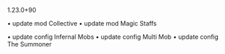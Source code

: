 1.23.0+90

• update mod Collective
• update mod Magic Staffs

• update config Infernal Mobs
• update config Multi Mob
• update config The Summoner
